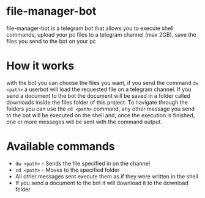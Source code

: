 # file-manager-bot
file-manager-bot is a telegram bot that allows you to execute shell commands, 
upload your pc files to a telegram channel (max 2GB), save the files you send to the bot on your pc

# How it works
with the bot you can choose the files you want, if you send the command `dw <path>` a 
userbot will load the requested file on a telegram channel. If you send a document 
to the bot the document will be saved in a folder called downloads inside the files 
folder of this project. To navigate through the folders you can use the `cd <path>` command, 
any other message you send to the bot will be executed on the shell and, once the 
execution is finished, one or more messages will be sent with the command output.

# Available commands
- `dw <path>` - Sends the file specified in <path> on the channel
- `cd <path>` - Moves to the specified folder
- All other messages sent execute them as if they were written in the shell
- If you send a document to the bot it will download it to the download folder